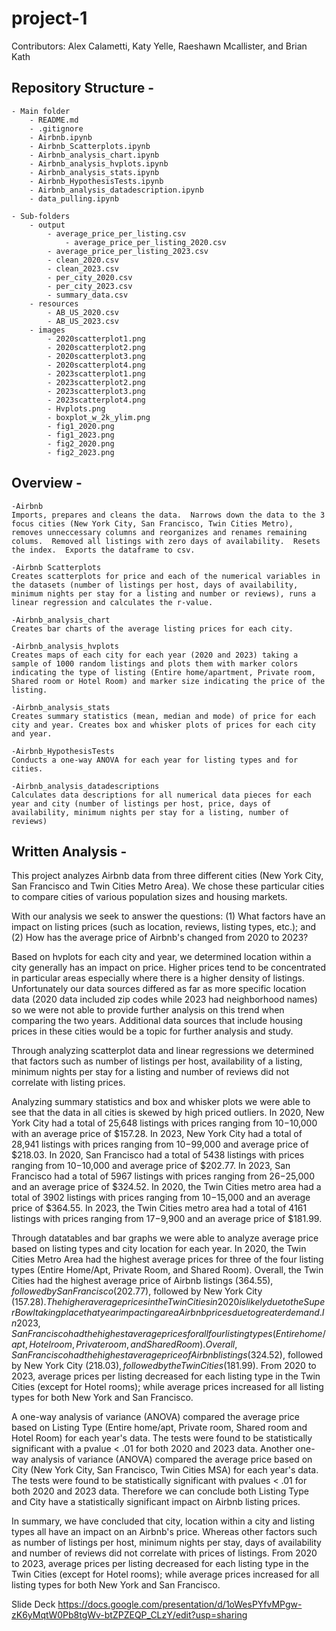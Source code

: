 # project-1

Contributors: Alex Calametti, Katy Yelle, Raeshawn Mcallister, and Brian Kath

## Repository Structure - 

	- Main folder
		- README.md
		- .gitignore
		- Airbnb.ipynb
		- Airbnb_Scatterplots.ipynb
		- Airbnb_analysis_chart.ipynb
		- Airbnb_analysis_hvplots.ipynb
		- Airbnb_analysis_stats.ipynb
		- Airbnb_HypothesisTests.ipynb
		- Airbnb_analysis_datadescription.ipynb
  		- data_pulling.ipynb

	- Sub-folders
		- output
  			- average_price_per_listing.csv
     			- average_price_per_listing_2020.csv
			- average_price_per_listing_2023.csv
			- clean_2020.csv
			- clean_2023.csv
   			- per_city_2020.csv
			- per_city_2023.csv
   			- summary_data.csv
		- resources
			- AB_US_2020.csv
			- AB_US_2023.csv
		- images
			- 2020scatterplot1.png
			- 2020scatterplot2.png
			- 2020scatterplot3.png
			- 2020scatterplot4.png
			- 2023scatterplot1.png
			- 2023scatterplot2.png
			- 2023scatterplot3.png
			- 2023scatterplot4.png
			- Hvplots.png
   			- boxplot_w_2k_ylim.png
			- fig1_2020.png
			- fig1_2023.png
			- fig2_2020.png
			- fig2_2023.png

## Overview - 
	-Airbnb
	Imports, prepares and cleans the data.  Narrows down the data to the 3 focus cities (New York City, San Francisco, Twin Cities Metro), removes unneccessary columns and reorganizes and renames remaining colums.  Removed all listings with zero days of availability.  Resets the index.  Exports the dataframe to csv. 

	-Airbnb Scatterplots
	Creates scatterplots for price and each of the numerical variables in the datasets (number of listings per host, days of availability, minimum nights per stay for a listing and number or reviews), runs a linear regression and calculates the r-value. 

	-Airbnb_analysis_chart
	Creates bar charts of the average listing prices for each city. 

	-Airbnb_analysis_hvplots
	Creates maps of each city for each year (2020 and 2023) taking a sample of 1000 random listings and plots them with marker colors indicating the type of listing (Entire home/apartment, Private room, Shared room or Hotel Room) and marker size indicating the price of the listing. 

	-Airbnb_analysis_stats
	Creates summary statistics (mean, median and mode) of price for each city and year. Creates box and whisker plots of prices for each city and year. 

	-Airbnb_HypothesisTests
	Conducts a one-way ANOVA for each year for listing types and for cities. 

	-Airbnb_analysis_datadescriptions
	Calculates data descriptions for all numerical data pieces for each year and city (number of listings per host, price, days of availability, minimum nights per stay for a listing, number of reviews)

## Written Analysis -
This project analyzes Airbnb data from three different cities (New York City, San Francisco and Twin Cities Metro Area).  We chose these particular cities to compare cities of various population sizes and housing markets. 

With our analysis we seek to answer the questions: (1) What factors have an impact on listing prices (such as location, reviews, listing types, etc.); and (2) How has the average price of Airbnb's changed from 2020 to 2023?

Based on hvplots for each city and year, we determined location within a city generally has an impact on price.  Higher prices tend to be concentrated in particular areas especially where there is a higher density of listings. Unfortunately our data sources differed as far as more specific location data (2020 data included zip codes while 2023 had neighborhood names) so we were not able to provide further analysis on this trend when comparing the two years. Additional data sources that include housing prices in these cities would be a topic for further analysis and study.

Through analyzing scatterplot data and linear regressions we determined that factors such as number of listings per host, availability of a listing, minimum nights per stay for a listing and number of reviews did not correlate with listing prices. 

Analyzing summary statistics and box and whisker plots we were able to see that the data in all cities is skewed by high priced outliers.  In 2020, New York City had a total of 25,648 listings with prices ranging from $10-$10,000 with an average price of $157.28. In 2023, New York City had a total of 28,941 listings with prices ranging from $10-$99,000 and average price of $218.03. In 2020, San Francisco had a total of 5438 listings with prices ranging from $10-$10,000 and average price of $202.77.  In 2023, San Francisco had a total of 5967 listings with prices ranging from $26-$25,000 and an average price of $324.52.  In 2020, the Twin Cities metro area had a total of 3902 listings with prices ranging from $10-$15,000 and an average price of $364.55.  In 2023, the Twin Cities metro area had a total of 4161 listings with prices ranging from $17-$9,900 and an average price of $181.99. 

Through datatables and bar graphs we were able to analyze average price based on listing types and city location for each year.  In 2020, the Twin Cities Metro Area had the highest average prices for three of the four listing types (Entire Home/Apt, Private Room, and Shared Room). Overall, the Twin Cities had the highest average price of Airbnb listings ($364.55), followed by San Francisco ($202.77), followed by New York City ($157.28). The higher average prices in the Twin Cities in 2020 is likely due to the Super Bowl taking place that year impacting area Airbnb prices due to greater demand.  In 2023, San Francisco had the highest average prices for all four listing types (Entire home/apt, Hotel room, Private room, and Shared Room).  Overall, San Francisco had the highest average price of Airbnb listings ($324.52), followed by New York City ($218.03), followed by the Twin Cities ($181.99). From 2020 to 2023, average prices per listing decreased for each listing type in the Twin Cities (except for Hotel rooms); while average prices increased for all listing types for both New York and San Francisco.

A one-way analysis of variance (ANOVA) compared the average price based on Listing Type (Entire home/apt, Private room, Shared room and Hotel Room) for each year's data.  The tests were found to be statistically significant with a pvalue < .01 for both 2020 and 2023 data. Another one-way analysis of variance (ANOVA) compared the average price based on City (New York City, San Francisco, Twin Cities MSA) for each year's data.  The tests were found to be statistically significant with pvalues < .01 for both 2020 and 2023 data. Therefore we can conclude both Listing Type and City have a statistically significant impact on Airbnb listing prices. 

In summary, we have concluded that city, location within a city and listing types all have an impact on an Airbnb's price.  Whereas other factors such as number of listings per host, minimum nights per stay, days of availability and number of reviews did not correlate with prices of listings.  From 2020 to 2023, average prices per listing decreased for each listing type in the Twin Cities (except for Hotel rooms); while average prices increased for all listing types for both New York and San Francisco.

Slide Deck
https://docs.google.com/presentation/d/1oWesPYfvMPgw-zK6yMqtW0Pb8tgWv-btZPZEQP_CLzY/edit?usp=sharing
